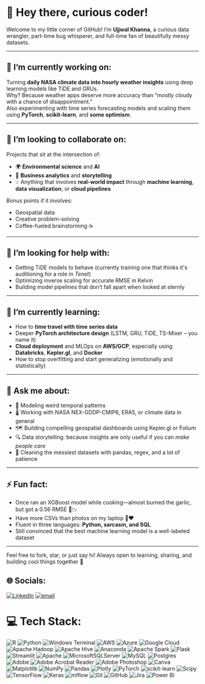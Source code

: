 # 👋 Hey there, curious coder!

Welcome to my little corner of GitHub! I’m **Ujjwal Khanna**, a curious data wrangler, part-time bug whisperer, and full-time fan of beautifully messy datasets.

---

## 🔭 I’m currently working on:
Turning **daily NASA climate data into hourly weather insights** using deep learning models like TiDE and GRUs.  
Why? Because weather apps deserve more accuracy than “mostly cloudy with a chance of disappointment.”  
Also experimenting with time series forecasting models and scaling them using **PyTorch**, **scikit-learn**, and **some optimism**.

---

## 🤝 I’m looking to collaborate on:
Projects that sit at the intersection of:
- 🌍 **Environmental science** and **AI**
- 💼 **Business analytics** and **storytelling**
- 💡 Anything that involves **real-world impact** through **machine learning**, **data visualization**, or **cloud pipelines**

Bonus points if it involves:
- Geospatial data  
- Creative problem-solving  
- Coffee-fueled brainstorming ☕

---

## 🧠 I’m looking for help with:
- Getting TiDE models to behave (currently training one that thinks it's auditioning for a role in *Tenet*)
- Optimizing inverse scaling for accurate RMSE in Kelvin
- Building model pipelines that don’t fall apart when looked at sternly

---

## 🌱 I’m currently learning:
- How to **time travel with time series data**
- Deeper **PyTorch architecture design** (LSTM, GRU, TiDE, TS-Mixer – you name it)
- **Cloud deployment** and MLOps on **AWS/GCP**, especially using **Databricks**, **Kepler.gl**, and **Docker**
- How to stop overfitting and start generalizing (emotionally and statistically)

---

## 💬 Ask me about:
- 🧠 Modeling weird temporal patterns
- 🌡️ Working with NASA NEX-GDDP-CMIP6, ERA5, or climate data in general
- 🗺️ Building compelling geospatial dashboards using Kepler.gl or Folium
- 🔍 Data storytelling: because insights are only useful if you can *make people care*
- 🧽 Cleaning the messiest datasets with pandas, regex, and a lot of patience

---

## ⚡ Fun fact:
- Once ran an XGBoost model while cooking—almost burned the garlic, but got a 0.56 RMSE 🍝📉  
- Have more CSVs than photos on my laptop 📂❤️  
- Fluent in three languages: **Python, sarcasm, and SQL**  
- Still convinced that the best machine learning model is a well-labeled dataset

---

Feel free to fork, star, or just say hi! Always open to learning, sharing, and building cool things together 🚀


## 🌐 Socials:
[![LinkedIn](https://img.shields.io/badge/LinkedIn-%230077B5.svg?logo=linkedin&logoColor=white)](https://linkedin.com/in/ujjwalkhanna15) [![email](https://img.shields.io/badge/Email-D14836?logo=gmail&logoColor=white)](mailto:ukhanna08@gmail.com) 

# 💻 Tech Stack:
![R](https://img.shields.io/badge/r-%23276DC3.svg?style=flat&logo=r&logoColor=white) ![Python](https://img.shields.io/badge/python-3670A0?style=flat&logo=python&logoColor=ffdd54) ![Windows Terminal](https://img.shields.io/badge/Windows%20Terminal-%234D4D4D.svg?style=flat&logo=windows-terminal&logoColor=white) ![AWS](https://img.shields.io/badge/AWS-%23FF9900.svg?style=flat&logo=amazon-aws&logoColor=white) ![Azure](https://img.shields.io/badge/azure-%230072C6.svg?style=flat&logo=microsoftazure&logoColor=white) ![Google Cloud](https://img.shields.io/badge/GoogleCloud-%234285F4.svg?style=flat&logo=google-cloud&logoColor=white) ![Apache Hadoop](https://img.shields.io/badge/Apache%20Hadoop-66CCFF?style=flat&logo=apachehadoop&logoColor=black) ![Apache Hive](https://img.shields.io/badge/Apache%20Hive-FDEE21?style=flat&logo=apachehive&logoColor=black) ![Anaconda](https://img.shields.io/badge/Anaconda-%2344A833.svg?style=flat&logo=anaconda&logoColor=white) ![Apache Spark](https://img.shields.io/badge/Apache%20Spark-FDEE21?style=flat&logo=apachespark&logoColor=black) ![Flask](https://img.shields.io/badge/flask-%23000.svg?style=flat&logo=flask&logoColor=white) ![Streamlit](https://img.shields.io/badge/Streamlit-%23FE4B4B.svg?style=flat&logo=streamlit&logoColor=white) ![Apache](https://img.shields.io/badge/apache-%23D42029.svg?style=flat&logo=apache&logoColor=white) ![MicrosoftSQLServer](https://img.shields.io/badge/Microsoft%20SQL%20Server-CC2927?style=flat&logo=microsoft%20sql%20server&logoColor=white) ![MySQL](https://img.shields.io/badge/mysql-4479A1.svg?style=flat&logo=mysql&logoColor=white) ![Postgres](https://img.shields.io/badge/postgres-%23316192.svg?style=flat&logo=postgresql&logoColor=white) ![Adobe](https://img.shields.io/badge/adobe-%23FF0000.svg?style=flat&logo=adobe&logoColor=white) ![Adobe Acrobat Reader](https://img.shields.io/badge/Adobe%20Acrobat%20Reader-EC1C24.svg?style=flat&logo=Adobe%20Acrobat%20Reader&logoColor=white) ![Adobe Photoshop](https://img.shields.io/badge/adobe%20photoshop-%2331A8FF.svg?style=flat&logo=adobe%20photoshop&logoColor=white) ![Canva](https://img.shields.io/badge/Canva-%2300C4CC.svg?style=flat&logo=Canva&logoColor=white) ![Matplotlib](https://img.shields.io/badge/Matplotlib-%23ffffff.svg?style=flat&logo=Matplotlib&logoColor=black) ![NumPy](https://img.shields.io/badge/numpy-%23013243.svg?style=flat&logo=numpy&logoColor=white) ![Pandas](https://img.shields.io/badge/pandas-%23150458.svg?style=flat&logo=pandas&logoColor=white) ![Plotly](https://img.shields.io/badge/Plotly-%233F4F75.svg?style=flat&logo=plotly&logoColor=white) ![PyTorch](https://img.shields.io/badge/PyTorch-%23EE4C2C.svg?style=flat&logo=PyTorch&logoColor=white) ![scikit-learn](https://img.shields.io/badge/scikit--learn-%23F7931E.svg?style=flat&logo=scikit-learn&logoColor=white) ![Scipy](https://img.shields.io/badge/SciPy-%230C55A5.svg?style=flat&logo=scipy&logoColor=%white) ![TensorFlow](https://img.shields.io/badge/TensorFlow-%23FF6F00.svg?style=flat&logo=TensorFlow&logoColor=white) ![Keras](https://img.shields.io/badge/Keras-%23D00000.svg?style=flat&logo=Keras&logoColor=white) ![mlflow](https://img.shields.io/badge/mlflow-%23d9ead3.svg?style=flat&logo=numpy&logoColor=blue) ![Git](https://img.shields.io/badge/git-%23F05033.svg?style=flat&logo=git&logoColor=white) ![GitHub](https://img.shields.io/badge/github-%23121011.svg?style=flat&logo=github&logoColor=white) ![Jira](https://img.shields.io/badge/jira-%230A0FFF.svg?style=flat&logo=jira&logoColor=white) ![Power Bi](https://img.shields.io/badge/power_bi-F2C811?style=flat&logo=powerbi&logoColor=black)

<!--
**UjjwalK08/UjjwalK08** is a ✨ _special_ ✨ repository because its `README.md` (this file) appears on your GitHub profile.

Here are some ideas to get you started:

- 🔭 I’m currently working on ...
- 🌱 I’m currently learning ...
- 👯 I’m looking to collaborate on ...
- 🤔 I’m looking for help with ...
- 💬 Ask me about ...
- 📫 How to reach me: ...
- 😄 Pronouns: ...
- ⚡ Fun fact: ...
-->
